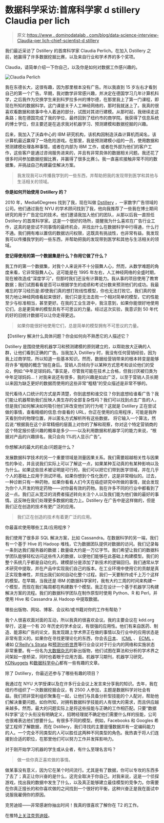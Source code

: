 # 数据科学采访:首席科学家 d stillery Claudia per lich

> 原文:[https://www . dominodatalab . com/blog/data-science-interview-Claudia-per lich-chief-scientist-d stillery](https://www.dominodatalab.com/blog/data-science-interview-claudia-perlich-chief-scientist-dstillery)

我们最近采访了 Dstillery 的首席科学家 Claudia Perlich。在加入 Dstillery 之前，她赢得了许多数据挖掘比赛，以及来自行业和学术界的多个奖项。

Claudia，请简单介绍一下你自己，以及你是如何对数据工作感兴趣的。

![Claudia Perlich](../Images/e689a759cbd3fc96876beda06aaac5f8.png)

我在东德长大，这很有趣，因为那里根本没有广告。所以我直到 15 岁左右才看到自己的第一个广告。早期，我对数学非常感兴趣，并决定在德国学习几年计算机科学，之后我作为交换学生来到科罗拉多州的博尔德，在那里我上了第一门课程，即现在所知的数据科学。这门课是关于人工神经网络的，那时我就迷上了。我真的很喜欢看数据和故事中令人着迷的部分，试图对其进行建模。从那时起，我继续走这条路；我在德国完成了我的学位，最终回到了纽约市的商学院。我获得了信息系统的博士学位，但主要还是在追求我对机器学习、预测建模和数据挖掘的兴趣。

后来，我加入了沃森中心的 IBM 研究机构，该机构因制造沃森计算机而闻名，该计算机最近赢得了一场危险游戏。在那里，我是预测建模小组的一员，使用数据和预测建模处理各种事情，或者在内部为 IBM 工作，或者在外部为他们的客户工作，这些客户是通过咨询服务进来的，并且有非常具体的数据相关问题。我还花了很多时间参加数据挖掘比赛，并赢得了很多比赛:)。我一直喜欢接触非常不同的数据集，并挑战自己构建最佳解决方案。

> 我发现我可以传播我学到的一些东西，并帮助把我的发现带到医学和其他与生活相关的领域。

**你是如何开始使用 Dstillery 的？**

2010 年，Media6Degrees 找到了我，现在叫做 [Dstillery](http://dstillery.com/) ，一家数字广告领域的公司。他们通过我在 NYU 的学术顾问找到了我，他向我推荐了一些我在博士期间研究的用于广告定位的技术。他们邀请我加入他们的团队，从那以后我一直担任 Dstillery 的首席科学家。这是一个很好的场所，提醒我为什么喜欢在广告行业工作，这真的是尝试不同事情的最终机会，并找出什么在数据科学中行得通，什么行不通。我们拥有难以置信的数据访问权限，这既具有挑战性，也非常有益。我发现我可以传播我学到的一些东西，并帮助把我的发现带到医学和其他与生活相关的领域。

**您记得使用的第一个数据集是什么？你用它做了什么？**

我工作的第一个数据集，对我个人来说并不十分鼓舞人心，然而，从数学难题的角度来看，它非常鼓舞人心。这可能是在 1995 年左右，人工神经网络的全盛时期，现在被改造成“深度学习”，但那时我们还没有计算能力。我从事的项目使用了教育数据；我们试图看看是否可以根据学生的成绩和考试分数来预测他们的成功。我最难忘的学习经历是:即使我们真的想打败线性模型，你也无法打败它。我们真的很努力地让神经网络看起来很好，我们只是无法击败一个相对简单的模型，它的性能至少与标准相当，甚至更好。在我的工业生涯中，我注意到，如果你能很好地使用它们，总是更简单的模型具有不可思议的力量。经过这次实验，我意识到 50 年代的好的旧统计数据可以让你走得更远。

> 如果你能很好地使用它们，总是简单的模型拥有不可思议的力量。

【Dstillery 解决什么具体问题？你会如何向不熟悉它的人描述它？

Dstillery 是围绕使用机器学习和预测建模的原则建立的，以帮助放大正确的人群，让他们看到正确的广告。当我加入 Dstillery 时，我没有任何营销经验，因为我上过商学院，所以知道一些基本知识。然而，数据给营销带来的根本转变是能够将许多“粗糙的概念”抛在身后。营销人员倾向于以某种方式思考和谈论他们的受众，例如:“中年足球妈妈。”事实是，尽管我可能在技术上合格，但我讨厌被归类为中年足球妈妈…！对我来说还有很多，我的兴趣是如此广泛，以至于营销人员长期以来因为缺乏更好的数据而使用的这些非常“粗糙”的受众描述是非常不够的。

现代看待人口统计的方式是弄清楚，你到底想和谁交往？你到底想给谁看广告？我们能让机器帮助我们反映人类生存的全部复杂性吗？我们可以找到点击广告的人，但是我们如何解决如何吸引他们并改变他们的行为呢？这就是 Dstillery 正在尝试做的事情，查看精细的信息:你查看的 URL，你正在使用的应用程序，可能是我昨天看到你的物理位置，并以匿名方式解析所有这些数据， 将它输入一个算法，然后说:“根据我在这个非常精细的层面上对你的了解和观察，你对这个特定营销商的这个特定报价感兴趣的概率是多少——以及利用数据和机器学习的能力来说，“根据对产品的兴趣排名，我只会向 1%的人显示广告”。

你想解决的最大的机会/问题是什么？

发展数据科学技术的另一个重要领域是测量因果关系。我们需要超越相关性与因果性的争论，并且说我们实际上可以了解这一点，如果某种互动真的有某种影响以及为什么。如果这些技术被证明是可行的，我们可以把它们带到医学领域，并在几乎个人的基础上应用于测试环境。如果你想到个性化医疗，这是非常相似的。过去，一种诊断只有一种药物，如果你看看人们今天在癌症研究中所做的事情，就会发现为你个人开发的特定药物——对你最有效的药物。我在许多不同的行业中都看到了这一点。我们正从宽泛的消费者描述转向关注个人以及我们能为他们做的最好的事情。这反映在我们处理更多数据的能力上。Dstillery 在广告中是这样做的，但是我们正在创造的技术有更广泛的应用。

> 我们正在创造的技术有着更广泛的应用。

你最喜欢使用哪些工具/应用程序？

我们使用了很多非 SQL 解决方案，比如 Cassandra。在数据科学的另一端，我们有一个基于 Hive 的 Hadoop 堆栈，它为数据团队提供对数据的访问。我们记录每一条到达我们服务器的数据；数量级大约是一万亿字节。我们希望让我们的数据科学团队能够轻松访问这些传入的数据，以便他们能够在此基础上构建模型。我们的整个系统几乎都是自动化的。建模部分是添加了新技术的逻辑回归。我们通常从学术研究中提取，并在产品中实现我们自己的版本。在工业环境中使用它的贡献是真正实现鲁棒性，并找出我们如何自动化整个过程。我们一天要制作成千上万个这样的模型。在早期，当我还是 IBM 的数据科学家时，我有大约三周的时间来构建一个模型，而现在我们每周都在构建数千个模型。我正在设计一个基于机器学习构建解决方案的流程。我们的数据科学团队在制作原型时使用 Python、R 和 Perl，并使用 Hive 和 Cassandra 从 Hadoop 中提取数据。

哪些出版物、网站、博客、会议和/或书籍对你的工作有帮助？

我个人很喜欢面对面的互动，所以我真的很喜欢会议。我的主要会议在 kdd.org 举行，这是一个有 20 年历史的学术会议，有很强的应用性。他们有来自医药、制造、能源和广告的论文，我发现跟上学术界正在做的事情以及行业中的应用状态是非常有意义的。如果你在寻找更理论化的东西，你会去[日本](https://nips.cc/Conferences/current)、 [ICML](http://icml.cc/2015/) 、 [ECML](http://www.ecmlpkdd2015.org/) 。诸如 [O'Reilly's Strata](https://www.oreilly.com/conferences/strata-data-ai.html) 和[预测分析世界](http://www.predictiveanalyticsworld.com/)等行业会议对于行业内的网络和实施状态非常重要。有一份名为[大数据杂志](http://www.journalofbigdata.com/)的新出版物，他们试图在算法和分析的学术界之间架起一座桥梁，同时也着眼于应用方面。机器学习期刊，机器学习研究， [KDNuggets](http://www.kdnuggets.com/) 和[数据科学中心](http://www.datasciencecentral.com/)都有一些有趣的文章。

除了 Dstillery，你最近还参与了哪些有趣的项目？

我通过在 NYU 大学授课以及在许多行业会议上发言来分享我的知识。去年，我在纽约市组织了一次数据挖掘会议，有 2500 人参加，主题是数据科学对社会有益。我们把非营利组织聚集在一起，让他们与具备分析型技能的个人配对，帮助他们解决重要问题。如你所知，对拥有数据科学技能的人有很大的需求，而且供应越来越多。然而，最大的问题实际上是将这些技能与正确的工作相匹配。只要“数据科学家”这个头衔没有明确定义，招聘经理就不确定他们需要什么样的技能，公司也很难表达他们想要什么。有很多不同的模型。例如，Facebooks 和 Googles 希望工程师了解数据，而在 Dstillery，我们寻找的主要是懂数据并有一定编码能力的人。一个完全不同类型的人可以胜任这两种不同类型的角色。我热衷于将人们连接到合适的职位，在那里他们可以努力工作并发挥影响力。

对于刚开始学习机器的学生或从业者，有什么至理名言吗？

> 做一些你真正喜欢做的事情。

做某事没有意义，因为它在某个时间流行。尤其是有了数据，你可以专攻的东西多了去了；真正让你兴奋的是什么，这完全取决于你自己。对我来说，这是一个侦探游戏，找出我的数据中发生了什么，以及真正能够建立最佳模型的竞争力。你需要在你真正擅长的和你喜欢做的之间找到一个很好的平衡，这种兴奋正是我在面试中说服我雇佣你的原因。

克劳迪娅——非常感谢你抽出时间！我真的很喜欢了解你在 T2 的工作。

在推特[上关注克劳迪娅](https://twitter.com/claudia_perlich)。